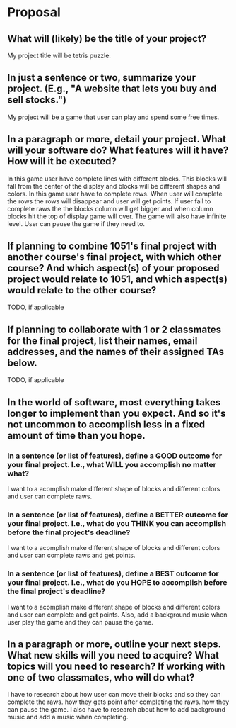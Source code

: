 # Proposal

## What will (likely) be the title of your project?

My project title will be tetris puzzle.

## In just a sentence or two, summarize your project. (E.g., "A website that lets you buy and sell stocks.")

My project will be a game that user can play and spend some free times.

## In a paragraph or more, detail your project. What will your software do? What features will it have? How will it be executed?

In this game user have complete lines with different blocks. This blocks will fall from the center of the display and blocks will be different shapes and colors. In this game user have to complete rows. When user will complete the rows the rows will disappear and user will get points. If user fail to complete raws the the blocks column will get bigger and when column blocks hit the top of display game will over. The game will also have infinite level. User can pause the game if they need to.


## If planning to combine 1051's final project with another course's final project, with which other course? And which aspect(s) of your proposed project would relate to 1051, and which aspect(s) would relate to the other course?

TODO, if applicable

## If planning to collaborate with 1 or 2 classmates for the final project, list their names, email addresses, and the names of their assigned TAs below.

TODO, if applicable

## In the world of software, most everything takes longer to implement than you expect. And so it's not uncommon to accomplish less in a fixed amount of time than you hope.

### In a sentence (or list of features), define a GOOD outcome for your final project. I.e., what WILL you accomplish no matter what?

I want to a acomplish make different shape of blocks and different colors and user can complete raws.

### In a sentence (or list of features), define a BETTER outcome for your final project. I.e., what do you THINK you can accomplish before the final project's deadline?

I want to a acomplish make different shape of blocks and different colors and user can complete raws and get points.

### In a sentence (or list of features), define a BEST outcome for your final project. I.e., what do you HOPE to accomplish before the final project's deadline?

I want to a acomplish make different shape of blocks and different colors and user can complete and get points. Also, add a background music when user play the game and they can pause the game.

## In a paragraph or more, outline your next steps. What new skills will you need to acquire? What topics will you need to research? If working with one of two classmates, who will do what?
I have to research about how user can move their blocks and so they can complete the raws. how they gets point after completing the raws. how they can pause the game. I also have to research about how to add background music and add a music when completing.


